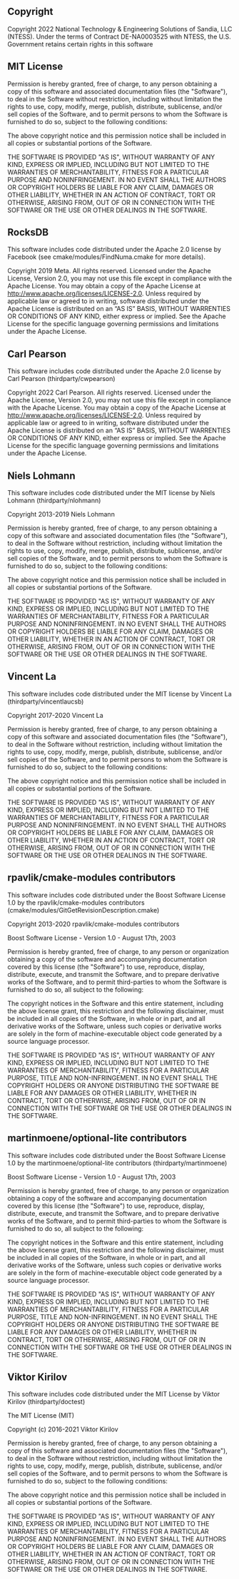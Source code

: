 ## Copyright

Copyright 2022 National Technology & Engineering Solutions of Sandia, LLC (NTESS). Under the terms of Contract DE-NA0003525 with NTESS, the U.S. Government retains certain rights in this software

## MIT License

Permission is hereby granted, free of charge, to any person obtaining a copy
of this software and associated documentation files (the "Software"), to deal
in the Software without restriction, including without limitation the rights
to use, copy, modify, merge, publish, distribute, sublicense, and/or sell
copies of the Software, and to permit persons to whom the Software is
furnished to do so, subject to the following conditions:

The above copyright notice and this permission notice shall be included in all
copies or substantial portions of the Software.

THE SOFTWARE IS PROVIDED "AS IS", WITHOUT WARRANTY OF ANY KIND, EXPRESS OR
IMPLIED, INCLUDING BUT NOT LIMITED TO THE WARRANTIES OF MERCHANTABILITY,
FITNESS FOR A PARTICULAR PURPOSE AND NONINFRINGEMENT. IN NO EVENT SHALL THE
AUTHORS OR COPYRIGHT HOLDERS BE LIABLE FOR ANY CLAIM, DAMAGES OR OTHER
LIABILITY, WHETHER IN AN ACTION OF CONTRACT, TORT OR OTHERWISE, ARISING FROM,
OUT OF OR IN CONNECTION WITH THE SOFTWARE OR THE USE OR OTHER DEALINGS IN THE
SOFTWARE.

## RocksDB
This software includes code distributed under the Apache 2.0 license by Facebook (see cmake/modules/FindNuma.cmake for more details).

Copyright 2019 Meta.  All rights reserved.  Licensed under the Apache License, Version 2.0, you may not use this file except in compliance with the Apache License.  You may obtain a copy of the Apache License at http://www.apache.org/licenses/LICENSE-2.0.  Unless required by applicable law or agreed to in writing, software distributed under the Apache License is distributed on an “AS IS” BASIS, WITHOUT WARRENTIES OR CONDITIONS OF ANY KIND, either express or implied.  See the Apache License for the specific language governing permissions and limitations under the Apache License.

## Carl Pearson
This software includes code distributed under the Apache 2.0 license by Carl Pearson (thirdparty/cwpearson)

Copyright 2022 Carl Pearson.  All rights reserved.  Licensed under the Apache License, Version 2.0, you may not use this file except in compliance with the Apache License.  You may obtain a copy of the Apache License at http://www.apache.org/licenses/LICENSE-2.0.  Unless required by applicable law or agreed to in writing, software distributed under the Apache License is distributed on an “AS IS” BASIS, WITHOUT WARRENTIES OR CONDITIONS OF ANY KIND, either express or implied.  See the Apache License for the specific language governing permissions and limitations under the Apache License.

## Niels Lohmann
This software includes code distributed under the MIT license by Niels Lohmann (thirdparty/nlohmann)

Copyright 2013-2019 Niels Lohmann

Permission is hereby granted, free of charge, to any person obtaining a copy of this software and associated documentation files (the "Software"), to deal in the Software without restriction, including without limitation the rights to use, copy, modify, merge, publish, distribute, sublicense, and/or sell copies of the Software, and to permit persons to whom the Software is furnished to do so, subject to the following conditions:

The above copyright notice and this permission notice shall be included in all copies or substantial portions of the Software.

THE SOFTWARE IS PROVIDED "AS IS", WITHOUT WARRANTY OF ANY KIND, EXPRESS OR IMPLIED, INCLUDING BUT NOT LIMITED TO THE WARRANTIES OF MERCHANTABILITY, FITNESS FOR A PARTICULAR PURPOSE AND NONINFRINGEMENT. IN NO EVENT SHALL THE AUTHORS OR COPYRIGHT HOLDERS BE LIABLE FOR ANY CLAIM, DAMAGES OR OTHER LIABILITY, WHETHER IN AN ACTION OF CONTRACT, TORT OR OTHERWISE, ARISING FROM, OUT OF OR IN CONNECTION WITH THE SOFTWARE OR THE USE OR OTHER DEALINGS IN THE SOFTWARE.

## Vincent La
This software includes code distributed under the MIT license by Vincent La (thirdparty/vincentlaucsb)

Copyright 2017-2020 Vincent La

Permission is hereby granted, free of charge, to any person obtaining a copy of this software and associated documentation files (the "Software"), to deal in the Software without restriction, including without limitation the rights to use, copy, modify, merge, publish, distribute, sublicense, and/or sell copies of the Software, and to permit persons to whom the Software is furnished to do so, subject to the following conditions:

The above copyright notice and this permission notice shall be included in all copies or substantial portions of the Software.

THE SOFTWARE IS PROVIDED "AS IS", WITHOUT WARRANTY OF ANY KIND, EXPRESS OR IMPLIED, INCLUDING BUT NOT LIMITED TO THE WARRANTIES OF MERCHANTABILITY, FITNESS FOR A PARTICULAR PURPOSE AND NONINFRINGEMENT. IN NO EVENT SHALL THE AUTHORS OR COPYRIGHT HOLDERS BE LIABLE FOR ANY CLAIM, DAMAGES OR OTHER LIABILITY, WHETHER IN AN ACTION OF CONTRACT, TORT OR OTHERWISE, ARISING FROM, OUT OF OR IN CONNECTION WITH THE SOFTWARE OR THE USE OR OTHER DEALINGS IN THE SOFTWARE.

## rpavlik/cmake-modules contributors
This software includes code distributed under the Boost Software License 1.0 by the rpavlik/cmake-modules contributors (cmake/modules/GitGetRevisionDescription.cmake)

Copyright 2013-2020 rpavlik/cmake-modules contributors

Boost Software License - Version 1.0 - August 17th, 2003

Permission is hereby granted, free of charge, to any person or organization
obtaining a copy of the software and accompanying documentation covered by
this license (the "Software") to use, reproduce, display, distribute, execute,
and transmit the Software, and to prepare derivative works of the Software,
and to permit third-parties to whom the Software is furnished to do so, all
subject to the following:

The copyright notices in the Software and this entire statement, including
the above license grant, this restriction and the following disclaimer, must
be included in all copies of the Software, in whole or in part, and all derivative
works of the Software, unless such copies or derivative works are solely in
the form of machine-executable object code generated by a source language
processor.

THE SOFTWARE IS PROVIDED "AS IS", WITHOUT WARRANTY OF ANY KIND, EXPRESS OR
IMPLIED, INCLUDING BUT NOT LIMITED TO THE WARRANTIES OF MERCHANTABILITY, FITNESS
FOR A PARTICULAR PURPOSE, TITLE AND NON-INFRINGEMENT. IN NO EVENT SHALL THE
COPYRIGHT HOLDERS OR ANYONE DISTRIBUTING THE SOFTWARE BE LIABLE FOR ANY DAMAGES
OR OTHER LIABILITY, WHETHER IN CONTRACT, TORT OR OTHERWISE, ARISING FROM,
OUT OF OR IN CONNECTION WITH THE SOFTWARE OR THE USE OR OTHER DEALINGS IN
THE SOFTWARE.

## martinmoene/optional-lite contributors
This software includes code distributed under the Boost Software License 1.0 by the martinmoene/optional-lite contributors (thirdparty/martinmoene)

Boost Software License - Version 1.0 - August 17th, 2003

Permission is hereby granted, free of charge, to any person or organization
obtaining a copy of the software and accompanying documentation covered by
this license (the "Software") to use, reproduce, display, distribute,
execute, and transmit the Software, and to prepare derivative works of the
Software, and to permit third-parties to whom the Software is furnished to
do so, all subject to the following:

The copyright notices in the Software and this entire statement, including
the above license grant, this restriction and the following disclaimer,
must be included in all copies of the Software, in whole or in part, and
all derivative works of the Software, unless such copies or derivative
works are solely in the form of machine-executable object code generated by
a source language processor.

THE SOFTWARE IS PROVIDED "AS IS", WITHOUT WARRANTY OF ANY KIND, EXPRESS OR
IMPLIED, INCLUDING BUT NOT LIMITED TO THE WARRANTIES OF MERCHANTABILITY,
FITNESS FOR A PARTICULAR PURPOSE, TITLE AND NON-INFRINGEMENT. IN NO EVENT
SHALL THE COPYRIGHT HOLDERS OR ANYONE DISTRIBUTING THE SOFTWARE BE LIABLE
FOR ANY DAMAGES OR OTHER LIABILITY, WHETHER IN CONTRACT, TORT OR OTHERWISE,
ARISING FROM, OUT OF OR IN CONNECTION WITH THE SOFTWARE OR THE USE OR OTHER
DEALINGS IN THE SOFTWARE.

## Viktor Kirilov
This software includes code distributed under the MIT License by Viktor Kirilov (thirdparty/doctest)

The MIT License (MIT)

Copyright (c) 2016-2021 Viktor Kirilov

Permission is hereby granted, free of charge, to any person obtaining a copy
of this software and associated documentation files (the "Software"), to deal
in the Software without restriction, including without limitation the rights
to use, copy, modify, merge, publish, distribute, sublicense, and/or sell
copies of the Software, and to permit persons to whom the Software is
furnished to do so, subject to the following conditions:

The above copyright notice and this permission notice shall be included in all
copies or substantial portions of the Software.

THE SOFTWARE IS PROVIDED "AS IS", WITHOUT WARRANTY OF ANY KIND, EXPRESS OR
IMPLIED, INCLUDING BUT NOT LIMITED TO THE WARRANTIES OF MERCHANTABILITY,
FITNESS FOR A PARTICULAR PURPOSE AND NONINFRINGEMENT. IN NO EVENT SHALL THE
AUTHORS OR COPYRIGHT HOLDERS BE LIABLE FOR ANY CLAIM, DAMAGES OR OTHER
LIABILITY, WHETHER IN AN ACTION OF CONTRACT, TORT OR OTHERWISE, ARISING FROM,
OUT OF OR IN CONNECTION WITH THE SOFTWARE OR THE USE OR OTHER DEALINGS IN THE
SOFTWARE.